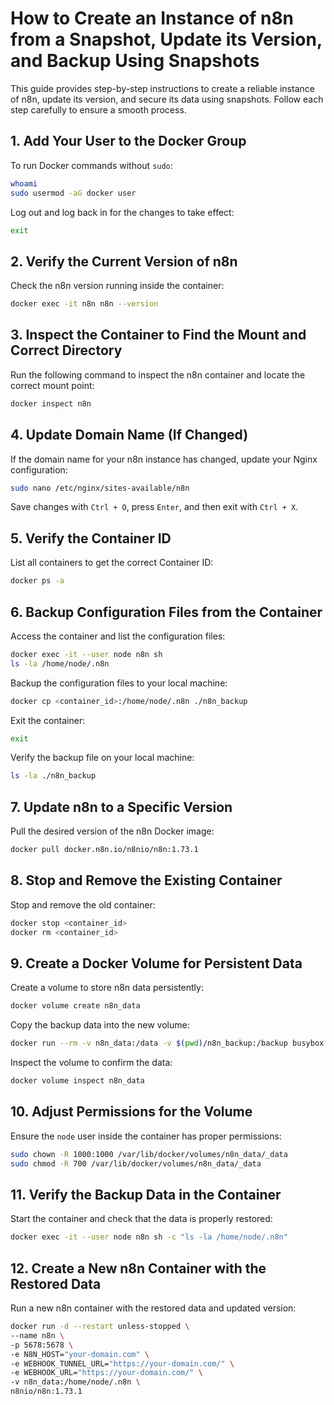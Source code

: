 # How to Create an Instance of n8n from a Snapshot, Update its Version, and Backup Using Snapshots

This guide provides step-by-step instructions to create a reliable instance of n8n, update its version, and secure its data using snapshots. Follow each step carefully to ensure a smooth process.

## 1. Add Your User to the Docker Group

To run Docker commands without `sudo`:

```bash
whoami
sudo usermod -aG docker user
```

Log out and log back in for the changes to take effect:

```bash
exit
```

## 2. Verify the Current Version of n8n

Check the n8n version running inside the container:

```bash
docker exec -it n8n n8n --version
```

## 3. Inspect the Container to Find the Mount and Correct Directory

Run the following command to inspect the n8n container and locate the correct mount point:

```bash
docker inspect n8n
```

## 4. Update Domain Name (If Changed)

If the domain name for your n8n instance has changed, update your Nginx configuration:

```bash
sudo nano /etc/nginx/sites-available/n8n
```

Save changes with `Ctrl + O`, press `Enter`, and then exit with `Ctrl + X`.

## 5. Verify the Container ID

List all containers to get the correct Container ID:

```bash
docker ps -a
```

## 6. Backup Configuration Files from the Container

Access the container and list the configuration files:

```bash
docker exec -it --user node n8n sh
ls -la /home/node/.n8n
```

Backup the configuration files to your local machine:

```bash
docker cp <container_id>:/home/node/.n8n ./n8n_backup
```

Exit the container:

```bash
exit
```

Verify the backup file on your local machine:

```bash
ls -la ./n8n_backup
```

## 7. Update n8n to a Specific Version

Pull the desired version of the n8n Docker image:

```bash
docker pull docker.n8n.io/n8nio/n8n:1.73.1
```

## 8. Stop and Remove the Existing Container

Stop and remove the old container:

```bash
docker stop <container_id>
docker rm <container_id>
```

## 9. Create a Docker Volume for Persistent Data

Create a volume to store n8n data persistently:

```bash
docker volume create n8n_data
```

Copy the backup data into the new volume:

```bash
docker run --rm -v n8n_data:/data -v $(pwd)/n8n_backup:/backup busybox sh -c "cp -r /backup/* /data/"
```

Inspect the volume to confirm the data:

```bash
docker volume inspect n8n_data
```

## 10. Adjust Permissions for the Volume

Ensure the `node` user inside the container has proper permissions:

```bash
sudo chown -R 1000:1000 /var/lib/docker/volumes/n8n_data/_data
sudo chmod -R 700 /var/lib/docker/volumes/n8n_data/_data
```

## 11. Verify the Backup Data in the Container

Start the container and check that the data is properly restored:

```bash
docker exec -it --user node n8n sh -c "ls -la /home/node/.n8n"
```

## 12. Create a New n8n Container with the Restored Data

Run a new n8n container with the restored data and updated version:

```bash
docker run -d --restart unless-stopped \
--name n8n \
-p 5678:5678 \
-e N8N_HOST="your-domain.com" \
-e WEBHOOK_TUNNEL_URL="https://your-domain.com/" \
-e WEBHOOK_URL="https://your-domain.com/" \
-v n8n_data:/home/node/.n8n \
n8nio/n8n:1.73.1
```

